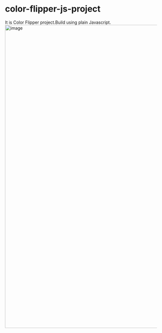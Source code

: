# color-flipper-js-project
It is Color Flipper project.Build using plain Javascript.
<img width="1868" height="1002" alt="image" src="https://github.com/user-attachments/assets/46ec1deb-ad0b-4464-baed-bb6448d9bef9" />


